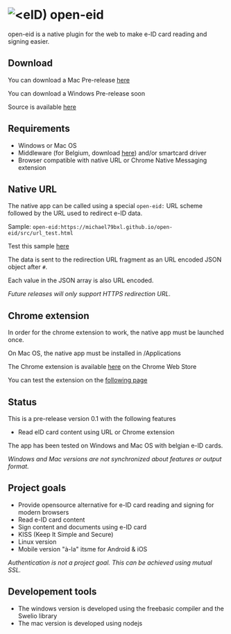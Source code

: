 # ![&lt;eID)](https://github.com/michael79bxl/open-eid/raw/master/src/chrome/icon48.png "Logo") open-eid

open-eid is a native plugin for the web to make e-ID card reading and signing easier.

## Download

You can download a Mac Pre-release
[here](https://github.com/michael79bxl/open-eid/raw/master/release/Open-eID.dmg)

You can download a Windows Pre-release soon

Source is available [here](https://github.com/michael79bxl/open-eid)

## Requirements

- Windows or Mac OS
- Middleware (for Belgium, download [here](https://eid.belgium.be/)) and/or smartcard driver
- Browser compatible with native URL or Chrome Native Messaging extension

## Native URL

The native app can be called using a special `open-eid:` URL scheme followed by the URL used to redirect e-ID data.

Sample: `open-eid:https://michael79bxl.github.io/open-eid/src/url_test.html`

Test this sample [here](open-eid:https://michael79bxl.github.io/open-eid/src/url_test.html)

The data is sent to the redirection URL fragment as an URL encoded JSON object after `#`.

Each value in the JSON array is also URL encoded.

*Future releases will only support HTTPS redirection URL.*

## Chrome extension

In order for the chrome extension to work, the native app must be launched once.

On Mac OS, the native app must be installed in /Applications

The Chrome extension is available
[here](https://chrome.google.com/webstore/detail/open-eid/cgdhcnihnfegipidedmkijjkbphakcjo)
on the Chrome Web Store

You can test the extension on the 
[following page](https://michael79bxl.github.io/open-eid/src/chrome_test.html)

## Status

This is a pre-release version 0.1 with the following features

- Read eID card content using URL or Chrome extension

The app has been tested on Windows and Mac OS with belgian e-ID cards.

*Windows and Mac versions are not synchronized about features or output format.*

## Project goals

- Provide opensource alternative for e-ID card reading and signing for modern browsers
- Read e-ID card content
- Sign content and documents using e-ID card
- KISS (Keep It Simple and Secure)
- Linux version
- Mobile version "à-la" itsme for Android & iOS

*Authentication is not a project goal. This can be achieved using mutual SSL.*

## Developement tools

- The windows version is developed using the freebasic compiler and the Swelio library
- The mac version is developed using nodejs
